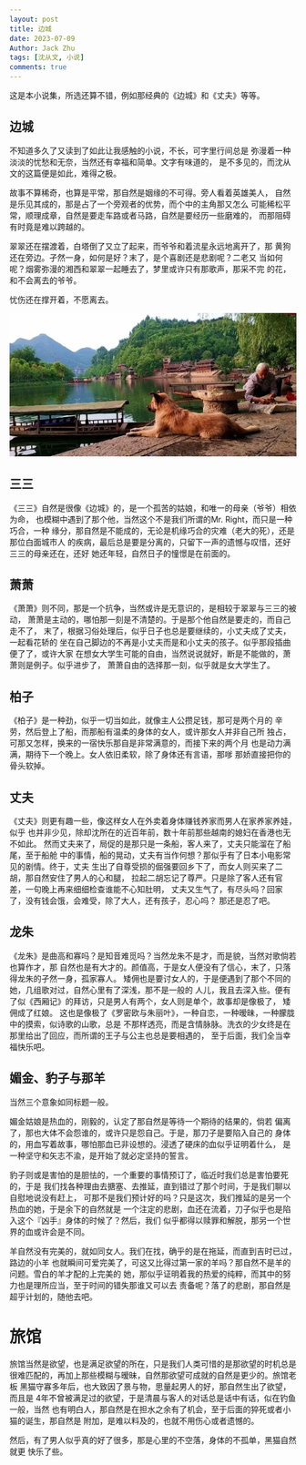 ```yaml
---
layout: post
title: 边城
date: 2023-07-09
Author: Jack Zhu
tags: [沈从文, 小说]
comments: true
---
```


这是本小说集，所选还算不错，例如那经典的《边城》和《丈夫》等等。

## 边城

不知道多久了又读到了如此让我感触的小说，不长，可字里行间总是
弥漫着一种淡淡的忧愁和无奈，当然还有幸福和简单。文字有味道的，
是不多见的，而沈从文的这篇便是如此，难得之极。

故事不算稀奇，也算是平常，那自然是姻缘的不可得。旁人看着英雄美人，
自然是乐见其成的，那是占了一个旁观者的优势，而个中的主角那又怎么
可能稀松平常，顺理成章，自然是要走车路或者马路，自然是要经历一些磨难的，
而那阻碍有时竟是难以跨越的。

翠翠还在摆渡着，白塔倒了又立了起来，而爷爷和着流星永远地离开了，那
黄狗还在旁边。孑然一身，如何是好？末了，是个喜剧还是悲剧呢？二老又
当如何呢？烟雾弥漫的湘西和翠翠一起睡去了，梦里或许只有那歌声，那采不完
的花，和不会离去的爷爷。

忧伤还在撑开着，不愿离去。

![biancheng](/assets/images/biancheng.webp)

## 三三

《三三》自然是很像《边城》的，是一个孤苦的姑娘，和唯一的母亲（爷爷）相依为命，
也模糊中遇到了那个他，当然这个不是我们所谓的Mr. Right，而只是一种巧合，一种
缘分，那自然是不能成的，无论是机缘巧合的灾难（老大的死），还是那位白面城市人
的疾病，最后总是要是分离的，只留下一声的遗憾与叹惜，还好三三的母亲还在，还好
她还年轻，自然日子的憧憬是在前面的。

## 萧萧

《萧萧》则不同，那是一个抗争，当然或许是无意识的，是相较于翠翠与三三的被动，
萧萧是主动的，哪怕那一刻是不清楚的。于是那个他自然是要走的，而自己走不了，
末了，根据习俗处理后，似乎日子也总是要继续的，小丈夫成了丈夫，一起看花轿的
坐在自己脚边的不再是小丈夫而是和小丈夫的孩子。似乎那段插曲便了了，或许大家
在想女大学生可能的自由，当然说说就好，断是不能做的，萧萧则是例子。似乎进步了，
萧萧自由的选择那一刻，似乎就是女大学生了。


## 柏子

《柏子》是一种劲，似乎一切当如此，就像主人公攒足钱，那可是两个月的
辛劳，然后登上了船，而那船有温柔的身体的女人，或许那女人并非自己所
独占，可那又怎样，换来的一宿快乐那自是非常满意的，而接下来的两个月
也是动力满满，期待下一个晚上。女人依旧柔软，除了身体还有言语，那嗲
那娇直接把你的骨头软掉。

## 丈夫

《丈夫》则更有趣一些，像这样女人在外卖着身体赚钱养家而男人在家养家养娃，似乎
也并非少见，除却沈所在的近百年前，数十年前那些越南的媳妇在香港也无不如此。
然而丈夫来了，局促的是那只是一条船，客人来了，丈夫只能溜在了船尾，至于船舱
中的事情，船的晃动，丈夫有当作何想？那似乎有了日本小电影常见的剧情。终于，丈夫
生出了自尊受损的倔强要回乡下了，而女人则买来了二胡，那自然安住了男人的心和腿，
拉起二胡忘记了尊严。只是除了客人还有官差，一句晚上再来细细检查谁能不心知肚明，
丈夫又生气了，有尽头吗？回家了，没有钱会饿，会难受，除了大人，还有孩子，忍心吗？
那还是忍了吧。

## 龙朱

《龙朱》是曲高和寡吗？是知音难觅吗？当然龙朱不是才，而是貌，当然对歌倘若也算作才，那
自然也是有大才的。颜值高，于是女人便没有了信心，末了，只落得龙朱的孑然一身，孤家寡人。
矮佣也是要讨女人的，于是便遇到了那个不同的她，几组歌对过，自然心里有了深浅，那不是一般的
人儿，我且去深入些。便有了似《西厢记》的拜访，只是男人有两个，女人则是单个，故事却是像极了，
矮佣成了红娘。
这也是像极了《罗密欧与朱丽叶》，一种自恋，一种暧昧，一种朦胧中的摸索，似诗歌的山歌，总是
不那样透亮，而是含情脉脉。洗衣的少女终是在那里给出了回应，而所谓的王子与公主也总是要相遇的，
至于后面，我们全当幸福快乐吧。

## 媚金、豹子与那羊

当然三个意象如同标题一般。

媚金姑娘是热血的，刚毅的，认定了那自然是等待一个期待的结果的，倘若
偏离了，那也大体不会怨谁的，或许只是怨自己。于是，那刀子是要陷入自己的
身体的，用血写着故事，哪怕那血已非设想的。浸透了硬床的血似乎证明着什么，
是一种坚守和矢志不渝，是开始了就必定坚持的誓言。

豹子则或是害怕的是胆怯的，一个重要的事情预订了，临近时我们总是害怕要死的，于是
我们找各种理由去搪塞、去推延，直到错过了那个时间，于是我们聊以自慰地说没有赶上，
可那不是我们预计好的吗？只是这次，我们推延的是另一个热血的她，于是余下的自然就是
一个注定的悲剧，血还在流着，刀子似乎也是陷入这个『凶手』身体的时候了？然后，我们
似乎都得以赎罪和解脱，那另一个世界的血或许会是不同。

羊自然没有完美的，就如同女人。我们在找，确乎的是在拖延，而直到吉时已过，路边的小羊
也就瞬间可爱完美了，可这又比得过第一家的羊吗？那自然不是羊的问题。雪白的羊才配的上完美的
她，那似乎证明着我的热爱的纯粹，而其中的努力也是理所应当，至于时间的错失那谁又可以去
责备呢？落了的悲剧，那自然是超乎计划的，随他去吧。

# 旅馆

旅馆当然是欲望，也是满足欲望的所在，只是我们人类可惜的是那欲望的时机总是
很难匹配的，再加上那些模糊与暧昧，自然那欲望可成就的自然是更少的。旅馆老板
黑猫守寡多年后，也大致因了景与物，思量起男人的好，那自然生出了欲望，而且是
4年不曾被满足过的欲望，于是清晨与客人的对话总是话中有话，似在钓鱼一般，当然
也有明白人，那自然是在担水之余有了机会，至于后面的猝死或者小猫的诞生，那自然是
附加，是难以料及的，也就不用伤心或者遗憾的。

然后，有了男人似乎真的好了很多，那是心里的不空落，身体的不孤单，黑猫自然就更
快乐了些。

